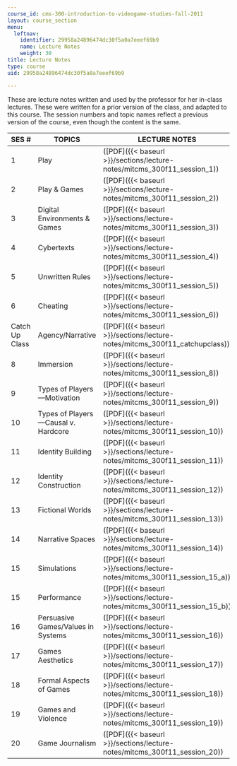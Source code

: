 ```yaml
---
course_id: cms-300-introduction-to-videogame-studies-fall-2011
layout: course_section
menu:
  leftnav:
    identifier: 29958a24896474dc30f5a0a7eeef69b9
    name: Lecture Notes
    weight: 30
title: Lecture Notes
type: course
uid: 29958a24896474dc30f5a0a7eeef69b9

---
```


These are lecture notes written and used by the professor for her in-class lectures. These were written for a prior version of the class, and adapted to this course. The session numbers and topic names reflect a previous version of the course, even though the content is the same.

| SES # | TOPICS | LECTURE NOTES |
| --- | --- | --- |
| 1 | Play | ([PDF]({{< baseurl >}}/sections/lecture-notes/mitcms_300f11_session_1)) |
| 2 | Play & Games | ([PDF]({{< baseurl >}}/sections/lecture-notes/mitcms_300f11_session_2)) |
| 3 | Digital Environments & Games | ([PDF]({{< baseurl >}}/sections/lecture-notes/mitcms_300f11_session_3)) |
| 4 | Cybertexts | ([PDF]({{< baseurl >}}/sections/lecture-notes/mitcms_300f11_session_4)) |
| 5 | Unwritten Rules | ([PDF]({{< baseurl >}}/sections/lecture-notes/mitcms_300f11_session_5)) |
| 6 | Cheating | ([PDF]({{< baseurl >}}/sections/lecture-notes/mitcms_300f11_session_6)) |
| Catch Up Class | Agency/Narrative | ([PDF]({{< baseurl >}}/sections/lecture-notes/mitcms_300f11_catchupclass)) |
| 8 | Immersion | ([PDF]({{< baseurl >}}/sections/lecture-notes/mitcms_300f11_session_8)) |
| 9 | Types of Players—Motivation | ([PDF]({{< baseurl >}}/sections/lecture-notes/mitcms_300f11_session_9)) |
| 10 | Types of Players—Causal v. Hardcore | ([PDF]({{< baseurl >}}/sections/lecture-notes/mitcms_300f11_session_10)) |
| 11 | Identity Building | ([PDF]({{< baseurl >}}/sections/lecture-notes/mitcms_300f11_session_11)) |
| 12 | Identity Construction | ([PDF]({{< baseurl >}}/sections/lecture-notes/mitcms_300f11_session_12)) |
| 13 | Fictional Worlds | ([PDF]({{< baseurl >}}/sections/lecture-notes/mitcms_300f11_session_13)) |
| 14 | Narrative Spaces | ([PDF]({{< baseurl >}}/sections/lecture-notes/mitcms_300f11_session_14)) |
| 15 | Simulations | ([PDF]({{< baseurl >}}/sections/lecture-notes/mitcms_300f11_session_15_a)) |
| 15 | Performance | ([PDF]({{< baseurl >}}/sections/lecture-notes/mitcms_300f11_session_15_b)) |
| 16 | Persuasive Games/Values in Systems | ([PDF]({{< baseurl >}}/sections/lecture-notes/mitcms_300f11_session_16)) |
| 17 | Games Aesthetics | ([PDF]({{< baseurl >}}/sections/lecture-notes/mitcms_300f11_session_17)) |
| 18 | Formal Aspects of Games | ([PDF]({{< baseurl >}}/sections/lecture-notes/mitcms_300f11_session_18)) |
| 19 | Games and Violence | ([PDF]({{< baseurl >}}/sections/lecture-notes/mitcms_300f11_session_19)) |
| 20 | Game Journalism | ([PDF]({{< baseurl >}}/sections/lecture-notes/mitcms_300f11_session_20))